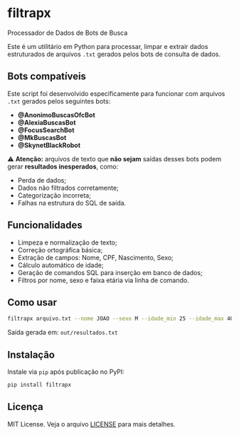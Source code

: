 # filtrapx

Processador de Dados de Bots de Busca

Este é um utilitário em Python para processar, limpar e extrair dados estruturados de arquivos `.txt` gerados pelos bots de consulta de dados.

## Bots compatíveis

Este script foi desenvolvido especificamente para funcionar com arquivos `.txt` gerados pelos seguintes bots:

- **@AnonimoBuscasOfcBot**
- **@AlexiaBuscasBot**
- **@FocusSearchBot**
- **@MkBuscasBot**
- **@SkynetBlackRobot**

⚠️ **Atenção:** arquivos de texto que **não sejam** saídas desses bots podem gerar **resultados inesperados**, como:

- Perda de dados;
- Dados não filtrados corretamente;
- Categorização incorreta;
- Falhas na estrutura do SQL de saída.

## Funcionalidades

- Limpeza e normalização de texto;
- Correção ortográfica básica;
- Extração de campos: Nome, CPF, Nascimento, Sexo;
- Cálculo automático de idade;
- Geração de comandos SQL para inserção em banco de dados;
- Filtros por nome, sexo e faixa etária via linha de comando.

## Como usar

```bash
filtrapx arquivo.txt --nome JOAO --sexo M --idade_min 25 --idade_max 40
```

Saída gerada em: `out/resultados.txt`

## Instalação

Instale via `pip` após publicação no PyPI:

```bash
pip install filtrapx
```

## Licença

MIT License. Veja o arquivo [LICENSE](LICENSE) para mais detalhes.
